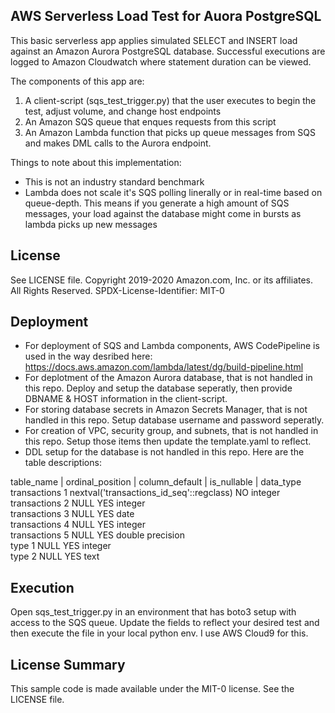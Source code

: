 ## AWS Serverless Load Test for Auora PostgreSQL

This basic serverless app applies simulated SELECT and INSERT load against an Amazon Aurora PostgreSQL database.  Successful executions are logged to Amazon Cloudwatch where statement duration can be viewed.

The components of this app are: 
1. A client-script (sqs_test_trigger.py) that the user executes to begin the test, adjust volume, and change host endpoints
2. An Amazon SQS queue that enques requests from this script
3. An Amazon Lambda function that picks up queue messages from SQS and makes DML calls to the Aurora endpoint.

Things to note about this implementation:
- This is not an industry standard benchmark
- Lambda does not scale it's SQS polling linerally or in real-time based on queue-depth. This means if you generate a high amount of SQS messages, your load against the database might come in bursts as lambda picks up new messages

## License

See LICENSE file.
Copyright 2019-2020 Amazon.com, Inc. or its affiliates. All Rights Reserved.
SPDX-License-Identifier: MIT-0

## Deployment

- For deployment of SQS and Lambda components, AWS CodePipeline is used in the way desribed here: https://docs.aws.amazon.com/lambda/latest/dg/build-pipeline.html
- For deplotment of the Amazon Aurora database, that is not handled in this repo. Deploy and setup the database seperatly, then provide DBNAME & HOST information in the client-script.
- For storing database secrets in Amazon Secrets Manager, that is not handled in this repo. Setup database username and password seperatly.
- For creation of VPC, security group, and subnets, that is not handled in this repo. Setup those items then update the template.yaml to reflect.
- DDL setup for the database is not handled in this repo. Here are the table descriptions:

table_name | ordinal_position | column_default | is_nullable | data_type  
transactions	1	nextval('transactions_id_seq'::regclass)	NO	integer  
transactions	2	NULL	YES	integer  
transactions	3	NULL	YES	date  
transactions	4	NULL	YES	integer  
transactions	5	NULL	YES	double precision  
type	1	NULL	YES	integer  
type	2	NULL	YES	text  

## Execution

Open sqs_test_trigger.py in an environment that has boto3 setup with access to the SQS queue. Update the fields to reflect your desired test and then execute the file in your local python env. I use AWS Cloud9 for this.


## License Summary

This sample code is made available under the MIT-0 license. See the LICENSE file.
